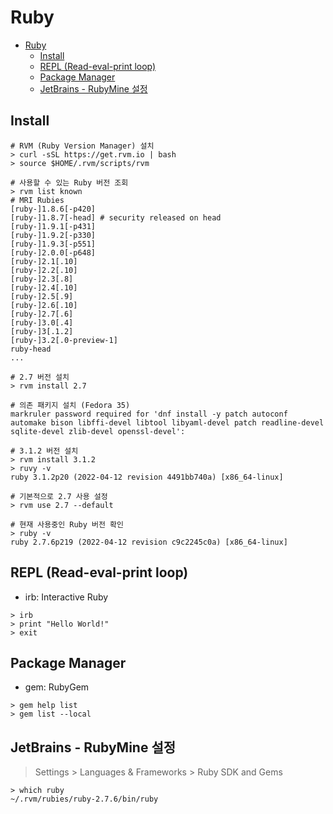 # Ruby

- [Ruby](#ruby)
  - [Install](#install)
  - [REPL (Read-eval-print loop)](#repl-read-eval-print-loop)
  - [Package Manager](#package-manager)
  - [JetBrains - RubyMine 설정](#jetbrains---rubymine-설정)

## Install

```shell
# RVM (Ruby Version Manager) 설치
> curl -sSL https://get.rvm.io | bash
> source $HOME/.rvm/scripts/rvm
```

```shell
# 사용할 수 있는 Ruby 버전 조회
> rvm list known
# MRI Rubies
[ruby-]1.8.6[-p420]
[ruby-]1.8.7[-head] # security released on head
[ruby-]1.9.1[-p431]
[ruby-]1.9.2[-p330]
[ruby-]1.9.3[-p551]
[ruby-]2.0.0[-p648]
[ruby-]2.1[.10]
[ruby-]2.2[.10]
[ruby-]2.3[.8]
[ruby-]2.4[.10]
[ruby-]2.5[.9]
[ruby-]2.6[.10]
[ruby-]2.7[.6]
[ruby-]3.0[.4]
[ruby-]3[.1.2]
[ruby-]3.2[.0-preview-1]
ruby-head
...
```

```shell
# 2.7 버전 설치
> rvm install 2.7

# 의존 패키지 설치 (Fedora 35)
markruler password required for 'dnf install -y patch autoconf automake bison libffi-devel libtool libyaml-devel patch readline-devel sqlite-devel zlib-devel openssl-devel':
```

```shell
# 3.1.2 버전 설치
> rvm install 3.1.2
> ruvy -v
ruby 3.1.2p20 (2022-04-12 revision 4491bb740a) [x86_64-linux]
```

```shell
# 기본적으로 2.7 사용 설정
> rvm use 2.7 --default

# 현재 사용중인 Ruby 버전 확인
> ruby -v
ruby 2.7.6p219 (2022-04-12 revision c9c2245c0a) [x86_64-linux]
```

## REPL (Read-eval-print loop)

- irb: Interactive Ruby

```shell
> irb
> print "Hello World!"
> exit
```

## Package Manager

- gem: RubyGem

```shell
> gem help list
> gem list --local
```

## JetBrains - RubyMine 설정

> Settings > Languages & Frameworks > Ruby SDK and Gems

```shell
> which ruby
~/.rvm/rubies/ruby-2.7.6/bin/ruby
```
